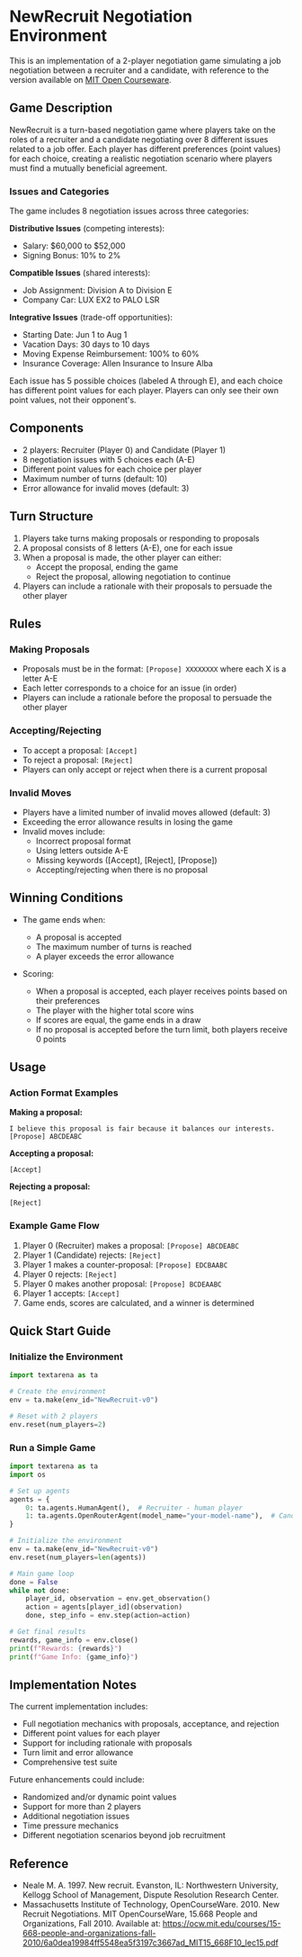 # NewRecruit Negotiation Environment

This is an implementation of a 2-player negotiation game simulating a job negotiation between a recruiter and a candidate, with reference to the version available on [MIT Open Courseware](https://ocw.mit.edu/courses/15-668-people-and-organizations-fall-2010/6a0dea19984ff5548ea5f3197c3667ad_MIT15_668F10_lec15.pdf).

## Game Description

NewRecruit is a turn-based negotiation game where players take on the roles of a recruiter and a candidate negotiating over 8 different issues related to a job offer. Each player has different preferences (point values) for each choice, creating a realistic negotiation scenario where players must find a mutually beneficial agreement.

### Issues and Categories

The game includes 8 negotiation issues across three categories:

**Distributive Issues** (competing interests):
- Salary: $60,000 to $52,000
- Signing Bonus: 10% to 2%

**Compatible Issues** (shared interests):
- Job Assignment: Division A to Division E
- Company Car: LUX EX2 to PALO LSR

**Integrative Issues** (trade-off opportunities):
- Starting Date: Jun 1 to Aug 1
- Vacation Days: 30 days to 10 days
- Moving Expense Reimbursement: 100% to 60%
- Insurance Coverage: Allen Insurance to Insure Alba

Each issue has 5 possible choices (labeled A through E), and each choice has different point values for each player. Players can only see their own point values, not their opponent's.

## Components

- 2 players: Recruiter (Player 0) and Candidate (Player 1)
- 8 negotiation issues with 5 choices each (A-E)
- Different point values for each choice per player
- Maximum number of turns (default: 10)
- Error allowance for invalid moves (default: 3)

## Turn Structure

1. Players take turns making proposals or responding to proposals
2. A proposal consists of 8 letters (A-E), one for each issue
3. When a proposal is made, the other player can either:
   - Accept the proposal, ending the game
   - Reject the proposal, allowing negotiation to continue
4. Players can include a rationale with their proposals to persuade the other player

## Rules

### Making Proposals
- Proposals must be in the format: `[Propose] XXXXXXXX` where each X is a letter A-E
- Each letter corresponds to a choice for an issue (in order)
- Players can include a rationale before the proposal to persuade the other player

### Accepting/Rejecting
- To accept a proposal: `[Accept]`
- To reject a proposal: `[Reject]`
- Players can only accept or reject when there is a current proposal

### Invalid Moves
- Players have a limited number of invalid moves allowed (default: 3)
- Exceeding the error allowance results in losing the game
- Invalid moves include:
  - Incorrect proposal format
  - Using letters outside A-E
  - Missing keywords ([Accept], [Reject], [Propose])
  - Accepting/rejecting when there is no proposal

## Winning Conditions

- The game ends when:
  - A proposal is accepted
  - The maximum number of turns is reached
  - A player exceeds the error allowance

- Scoring:
  - When a proposal is accepted, each player receives points based on their preferences
  - The player with the higher total score wins
  - If scores are equal, the game ends in a draw
  - If no proposal is accepted before the turn limit, both players receive 0 points

## Usage

### Action Format Examples

**Making a proposal:**
```
I believe this proposal is fair because it balances our interests.
[Propose] ABCDEABC
```

**Accepting a proposal:**
```
[Accept]
```

**Rejecting a proposal:**
```
[Reject]
```

### Example Game Flow

1. Player 0 (Recruiter) makes a proposal: `[Propose] ABCDEABC`
2. Player 1 (Candidate) rejects: `[Reject]`
3. Player 1 makes a counter-proposal: `[Propose] EDCBAABC`
4. Player 0 rejects: `[Reject]`
5. Player 0 makes another proposal: `[Propose] BCDEAABC`
6. Player 1 accepts: `[Accept]`
7. Game ends, scores are calculated, and a winner is determined

## Quick Start Guide

### Initialize the Environment

```python
import textarena as ta

# Create the environment
env = ta.make(env_id="NewRecruit-v0")

# Reset with 2 players
env.reset(num_players=2)
```

### Run a Simple Game

```python
import textarena as ta
import os

# Set up agents
agents = {
    0: ta.agents.HumanAgent(),  # Recruiter - human player
    1: ta.agents.OpenRouterAgent(model_name="your-model-name"),  # Candidate - llm player
}

# Initialize the environment
env = ta.make(env_id="NewRecruit-v0")
env.reset(num_players=len(agents))

# Main game loop
done = False
while not done:
    player_id, observation = env.get_observation()
    action = agents[player_id](observation)
    done, step_info = env.step(action=action)

# Get final results
rewards, game_info = env.close()
print(f"Rewards: {rewards}")
print(f"Game Info: {game_info}")
```

## Implementation Notes

The current implementation includes:
- Full negotiation mechanics with proposals, acceptance, and rejection
- Different point values for each player
- Support for including rationale with proposals
- Turn limit and error allowance
- Comprehensive test suite

Future enhancements could include:
- Randomized and/or dynamic point values
- Support for more than 2 players
- Additional negotiation issues
- Time pressure mechanics
- Different negotiation scenarios beyond job recruitment

## Reference 
- Neale M. A. 1997. New recruit. Evanston, IL: Northwestern University, Kellogg School of Management, Dispute Resolution Research Center.
- Massachusetts Institute of Technology, OpenCourseWare. 2010. New Recruit Negotiations. MIT OpenCourseWare, 15.668 People and Organizations, Fall 2010. Available at: https://ocw.mit.edu/courses/15-668-people-and-organizations-fall-2010/6a0dea19984ff5548ea5f3197c3667ad_MIT15_668F10_lec15.pdf